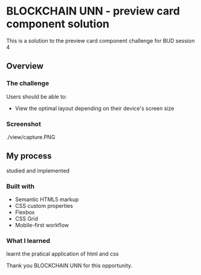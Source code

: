 # BLOCKCHAIN UNN - preview card component solution

This is a solution to the preview card component challenge for BUD session 4

## Overview

### The challenge

Users should be able to:

- View the optimal layout depending on their device's screen size

### Screenshot

./view/capture.PNG





## My process
studied and implemented

### Built with

- Semantic HTML5 markup
- CSS custom properties
- Flexbox
- CSS Grid
- Mobile-first workflow


### What I learned
learnt the pratical application of html and css




Thank you BLOCKCHAIN UNN for this opportunity. 
